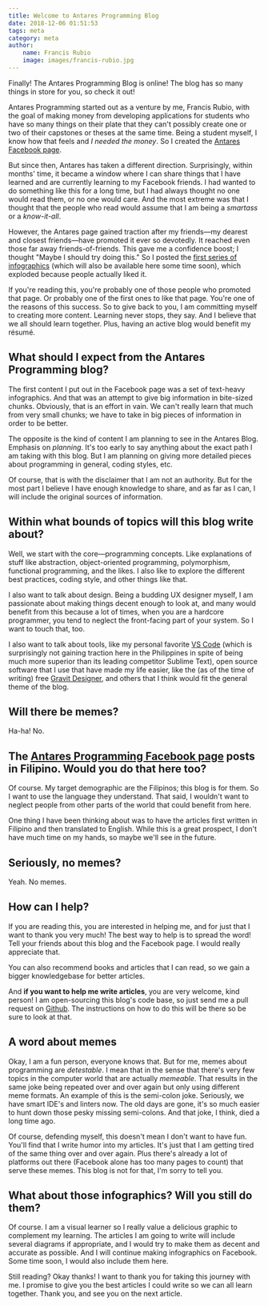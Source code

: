 ```yaml
---
title: Welcome to Antares Programming Blog
date: 2018-12-06 01:51:53
tags: meta
category: meta
author:
    name: Francis Rubio
    image: images/francis-rubio.jpg
---
```


Finally! The Antares Programming Blog is online! The blog has so many things in store for you, so check it out!

<!--more-->

Antares Programming started out as a venture by me, Francis Rubio, with the goal of making money from developing applications for students who have so many things on their plate that they can't possibly create one or two of their capstones or theses at the same time. Being a student myself, I know how that feels and _I needed the money_. So I created the [Antares Facebook page](https://facebook.com/antaresprogramming).

But since then, Antares has taken a different direction. Surprisingly, within months' time, it became a window where I can share things that I have learned and are currently learning to my Facebook friends. I had wanted to do something like this for a long time, but I had always thought no one would read them, or no one would care. And the most extreme was that I thought that the people who read would assume that I am being a _smartass_ or a _know-it-all_.

However, the Antares page gained traction after my friends&mdash;my dearest and closest friends&mdash;have promoted it ever so devotedly. It reached even those far away friends-of-friends. This gave me a confidence boost; I thought "Maybe I should try doing this." So I posted the [first series of infographics](https://web.facebook.com/antaresprogramming/posts/954424738083217?__xts__%5B0%5D=68.ARCeRbXkJ15LFKcnB4WppeTi0bmQNpptR0FEeaTqOCyPmrUUdESVleoQg5s43HI4GzZ6gjeZTbxhhU_qFY21sZPGp305sGdInoZiEGAjDXeGU1fs5erUb7OCj99qSlufYAAZBWrSFw5RIJPj4zr15tbz2EAugctjmBCDExKFlWK3cVbMZP8eylEm7M9dB-JPtPIYFjyWFedaDVThd49Rw0Ist0LImNra5eWnzwBJutzo5Biwc18v_Onr7JnbWgQP9aGC_uEyw7Cg8Pc6Mvc_rm60DcQ5v79T1Ei-OeiviUHGHEySliBbEegNfHpfUsd6RkaV30dSygDDAmA8EkfhCgI&__tn__=-R) (which will also be available here some time soon), which exploded because people actually liked it.

If you're reading this, you're probably one of those people who promoted that page. Or probably one of the first ones to like that page. You're one of the reasons of this success. So to give back to you, I am committing myself to creating more content. Learning never stops, they say. And I believe that we all should learn together. Plus, having an active blog would benefit my résumé.

## What should I expect from the Antares Programming blog?

The first content I put out in the Facebook page was a set of text-heavy infographics. And that was an attempt to give big information in bite-sized chunks. Obviously, that is an effort in vain. We can't really learn that much from very small chunks; we have to take in big pieces of information in order to be better.

The opposite is the kind of content I am planning to see in the Antares Blog. Emphasis on _planning_. It's too early to say anything about the exact path I am taking with this blog. But I am planning on giving more detailed pieces about programming in general, coding styles, etc.

Of course, that is with the disclaimer that I am not an authority. But for the most part I believe I have enough knowledge to share, and as far as I can, I will include the original sources of information.

## Within what bounds of topics will this blog write about?

Well, we start with the core&mdash;programming concepts. Like explanations of stuff like abstraction, object-oriented programming, polymorphism, functional programming, and the likes. I also like to explore the different best practices, coding style, and other things like that.

I also want to talk about design. Being a budding UX designer myself, I am passionate about making things decent enough to look at, and many would benefit from this because a lot of times, when you are a hardcore programmer, you tend to neglect the front-facing part of your system. So I want to touch that, too.

I also want to talk about tools, like my personal favorite [VS Code](https://code.visualstudio.com) (which is surprisingly not gaining traction here in the Philippines in spite of being much more superior than its leading competitor Sublime Text), open source software that I use that have made my life easier, like the (as of the time of writing) free [Gravit Designer](https://designer.io), and others that I think would fit the general theme of the blog.

## Will there be memes?

Ha-ha! No.

## The [Antares Programming Facebook page](https://facebook.com/antaresprogramming) posts in Filipino. Would you do that here too?

Of course. My target demographic are the Filipinos; this blog is for them. So I want to use the language they understand. That said, I wouldn't want to neglect people from other parts of the world that could benefit from here.

One thing I have been thinking about was to have the articles first written in Filipino and then translated to English. While this is a great prospect, I don't have much time on my hands, so maybe we'll see in the future.

## Seriously, no memes?

Yeah. No memes.

## How can I help?

If you are reading this, you are interested in helping me, and for just that I want to thank you very much! The best way to help is to spread the word! Tell your friends about this blog and the Facebook page. I would really appreciate that.

You can also recommend books and articles that I can read, so we gain a bigger knowledgebase for better articles.

And **if you want to help me write articles**, you are very welcome, kind person! I am open-sourcing this blog's code base, so just send me a pull request on [Github](https://github.com/celestialcinnamon/antares-blog). The instructions on how to do this will be there so be sure to look at that.

## A word about memes

Okay, I am a fun person, everyone knows that. But for me, memes about programming are _detestable_. I mean that in the sense that there's very few topics in the computer world that are actually _memeable_. That results in the same joke being repeated over and over again but only using different meme formats. An example of this is the semi-colon joke. Seriously, we have smart IDE's and linters now. The old days are gone, it's so much easier to hunt down those pesky missing semi-colons. And that joke, I think, died a long time ago.

Of course, defending myself, this doesn't mean I don't want to have fun. You'll find that I write humor into my articles. It's just that I am getting tired of the same thing over and over again. Plus there's already a lot of platforms out there (Facebook alone has too many pages to count) that serve these memes. This blog is not for that, I'm sorry to tell you.

## What about those infographics? Will you still do them?

Of course. I am a visual learner so I really value a delicious graphic to complement my learning. The articles I am going to write will include several diagrams if appropriate, and I would try to make them as decent and accurate as possible. And I will continue making infographics on Facebook. Some time soon, I would also include them here.

Still reading? Okay thanks! I want to thank you for taking this journey with me. I promise to give you the best articles I could write so we can all learn together. Thank you, and see you on the next article.
